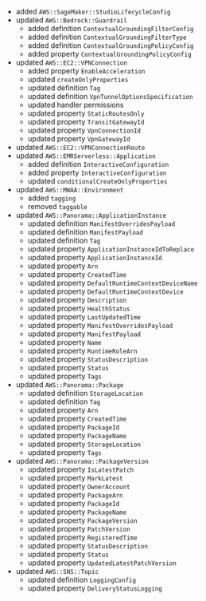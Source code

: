 - added `AWS::SageMaker::StudioLifecycleConfig`
- updated `AWS::Bedrock::Guardrail`
  - added definition `ContextualGroundingFilterConfig`
  - added definition `ContextualGroundingFilterType`
  - added definition `ContextualGroundingPolicyConfig`
  - added property `ContextualGroundingPolicyConfig`
- updated `AWS::EC2::VPNConnection`
  - added property `EnableAcceleration`
  - updated `createOnlyProperties`
  - updated definition `Tag`
  - updated definition `VpnTunnelOptionsSpecification`
  - updated handler permissions
  - updated property `StaticRoutesOnly`
  - updated property `TransitGatewayId`
  - updated property `VpnConnectionId`
  - updated property `VpnGatewayId`
- updated `AWS::EC2::VPNConnectionRoute`
- updated `AWS::EMRServerless::Application`
  - added definition `InteractiveConfiguration`
  - added property `InteractiveConfiguration`
  - updated `conditionalCreateOnlyProperties`
- updated `AWS::MWAA::Environment`
  - added `tagging`
  - removed `taggable`
- updated `AWS::Panorama::ApplicationInstance`
  - updated definition `ManifestOverridesPayload`
  - updated definition `ManifestPayload`
  - updated definition `Tag`
  - updated property `ApplicationInstanceIdToReplace`
  - updated property `ApplicationInstanceId`
  - updated property `Arn`
  - updated property `CreatedTime`
  - updated property `DefaultRuntimeContextDeviceName`
  - updated property `DefaultRuntimeContextDevice`
  - updated property `Description`
  - updated property `HealthStatus`
  - updated property `LastUpdatedTime`
  - updated property `ManifestOverridesPayload`
  - updated property `ManifestPayload`
  - updated property `Name`
  - updated property `RuntimeRoleArn`
  - updated property `StatusDescription`
  - updated property `Status`
  - updated property `Tags`
- updated `AWS::Panorama::Package`
  - updated definition `StorageLocation`
  - updated definition `Tag`
  - updated property `Arn`
  - updated property `CreatedTime`
  - updated property `PackageId`
  - updated property `PackageName`
  - updated property `StorageLocation`
  - updated property `Tags`
- updated `AWS::Panorama::PackageVersion`
  - updated property `IsLatestPatch`
  - updated property `MarkLatest`
  - updated property `OwnerAccount`
  - updated property `PackageArn`
  - updated property `PackageId`
  - updated property `PackageName`
  - updated property `PackageVersion`
  - updated property `PatchVersion`
  - updated property `RegisteredTime`
  - updated property `StatusDescription`
  - updated property `Status`
  - updated property `UpdatedLatestPatchVersion`
- updated `AWS::SNS::Topic`
  - updated definition `LoggingConfig`
  - updated property `DeliveryStatusLogging`
